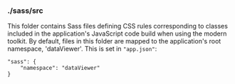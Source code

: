 ### ./sass/src

This folder contains Sass files defining CSS rules corresponding to classes
included in the application's JavaScript code build when using the modern toolkit.
By default, files in this folder are mapped to the application's root namespace, 'dataViewer'.
This is set in `"app.json"`:

    "sass": {
        "namespace": "dataViewer"
    }